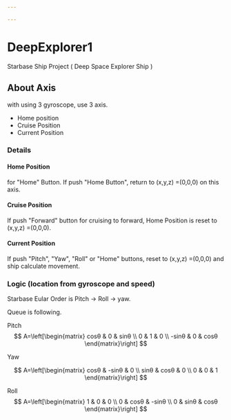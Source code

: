 ```yaml
---

---
```


# DeepExplorer1
Starbase Ship Project ( Deep Space Explorer Ship )

## About Axis

with using 3 gyroscope, use 3 axis.

- Home position
- Cruise Position
- Current Position

### Details

#### Home Position

for "Home" Button. If push "Home Button", return to (x,y,z) =(0,0,0) on this axis.

#### Cruise Position

If push "Forward" button for cruising to forward,  Home Position is reset to (x,y,z) =(0,0,0).

#### Current Position

If push "Pitch", "Yaw", "Roll" or "Home" buttons, reset to  (x,y,z) =(0,0,0) and ship calculate movement.

### Logic (location from gyroscope and speed)

Starbase Eular Order is Pitch -> Roll -> yaw.

Queue is following.

Pitch
$$
A=\left[\begin{matrix}
cosθ & 0 & sinθ
\\
0 & 1 & 0
\\
-sinθ & 0 & cosθ
\end{matrix}\right]
$$

Yaw

$$
A=\left[\begin{matrix}
cosθ & -sinθ & 0
\\
sinθ & cosθ & 0
\\
0 & 0 & 1
\end{matrix}\right]
$$

Roll
$$
A=\left[\begin{matrix}
1 & 0 & 0
\\
0 & cosθ & -sinθ
\\
0 & sinθ & cosθ
\end{matrix}\right]
$$

